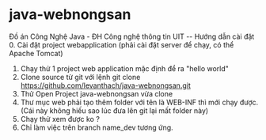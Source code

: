 # java-webnongsan
Đồ án Công Nghệ Java - ĐH Công nghệ thông tin UIT
-- Hướng dẫn cài đặt
0. Cài đặt project webapplication (phải cài đặt server để chạy, có thể Apache Tomcat)
1. Chạy thử 1 project web application mặc định để ra "hello world"
2. Clone source từ git với lệnh git clone https://github.com/levanthach/java-webnongsan.git
3. Thử Open Project java-webnongsan vừa clone
4. Thư mục web phải tạo thêm folder với tên là WEB-INF thì mới chạy được.(Cái này không hiếu sao lúc đưa lên git lại mất folder này)
5. Chạy thử xem được ko ?
6. Chỉ làm việc trên branch name_dev tương ứng.
